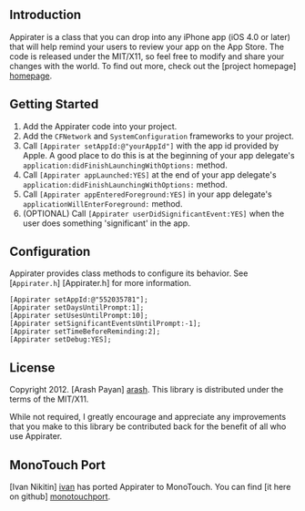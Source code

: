 Introduction
------------
Appirater is a class that you can drop into any iPhone app (iOS 4.0 or later) that will help remind your users
to review your app on the App Store. The code is released under the MIT/X11, so feel free to
modify and share your changes with the world. To find out more, check out the [project
homepage] [homepage].


Getting Started
---------------
1. Add the Appirater code into your project.
2. Add the `CFNetwork` and `SystemConfiguration` frameworks to your project.
3. Call `[Appirater setAppId:@"yourAppId"]` with the app id provided by Apple. A good place to do this is at the beginning of your app delegate's `application:didFinishLaunchingWithOptions:` method.
4. Call `[Appirater appLaunched:YES]` at the end of your app delegate's `application:didFinishLaunchingWithOptions:` method.
5. Call `[Appirater appEnteredForeground:YES]` in your app delegate's `applicationWillEnterForeground:` method.
6. (OPTIONAL) Call `[Appirater userDidSignificantEvent:YES]` when the user does something 'significant' in the app.

Configuration
-------------

Appirater provides class methods to configure its behavior. See [`Appirater.h`] [Appirater.h] for more information.

    [Appirater setAppId:@"552035781"];
    [Appirater setDaysUntilPrompt:1];
    [Appirater setUsesUntilPrompt:10];
    [Appirater setSignificantEventsUntilPrompt:-1];
    [Appirater setTimeBeforeReminding:2];
    [Appirater setDebug:YES];

License
-------
Copyright 2012. [Arash Payan] [arash].
This library is distributed under the terms of the MIT/X11.

While not required, I greatly encourage and appreciate any improvements that you make
to this library be contributed back for the benefit of all who use Appirater.

MonoTouch Port
--------------
[Ivan Nikitin] [ivan] has ported Appirater to MonoTouch. You can find [it here on github] [monotouchport].

[homepage]: http://arashpayan.com/blog/index.php/2009/09/07/presenting-appirater/
[arash]: http://arashpayan.com
[ivan]: https://www.facebook.com/nikitinivan
[monotouchport]: https://github.com/chebum/Appirater-for-MonoTouch